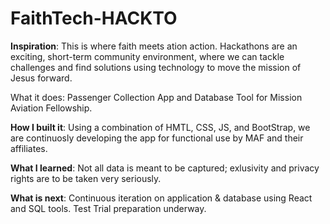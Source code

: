 # FaithTech-HACKTO

<b>Inspiration</b>:
This is where faith meets ation action. Hackathons are an exciting, short-term community environment, 
where we can tackle challenges and find solutions using technology to move the mission of Jesus forward. 

</b>What it does</b>:
Passenger Collection App and Database Tool for Mission Aviation Fellowship. 

<b>How I built it</b>:
Using a combination of HMTL, CSS, JS, and BootStrap, we are continuosly developing the app for functional use by MAF and their affiliates.

<b>What I learned</b>:
Not all data is meant to be captured; exlusivity and privacy rights are to be taken very seriously. 

<b>What is next</b>:
Continuous iteration on application & database using React and SQL tools. Test Trial preparation underway.
